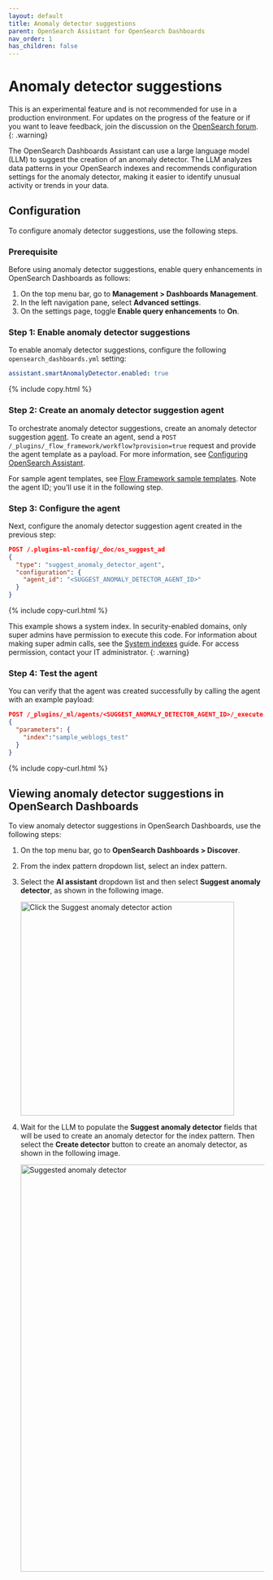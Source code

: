 ```yaml
---
layout: default
title: Anomaly detector suggestions
parent: OpenSearch Assistant for OpenSearch Dashboards
nav_order: 1
has_children: false
---
```


# Anomaly detector suggestions

This is an experimental feature and is not recommended for use in a production environment. For updates on the progress of the feature or if you want to leave feedback, join the discussion on the [OpenSearch forum](https://forum.opensearch.org/).    
{: .warning}

The OpenSearch Dashboards Assistant can use a large language model (LLM) to suggest the creation of an anomaly detector. The LLM analyzes data patterns in your OpenSearch indexes and recommends configuration settings for the anomaly detector, making it easier to identify unusual activity or trends in your data.

## Configuration

To configure anomaly detector suggestions, use the following steps.

### Prerequisite

Before using anomaly detector suggestions, enable query enhancements in OpenSearch Dashboards as follows:

1. On the top menu bar, go to **Management > Dashboards Management**. 
1. In the left navigation pane, select **Advanced settings**.
1. On the settings page, toggle **Enable query enhancements** to **On**.

### Step 1: Enable anomaly detector suggestions

To enable anomaly detector suggestions, configure the following `opensearch_dashboards.yml` setting:

```yaml
assistant.smartAnomalyDetector.enabled: true
```
{% include copy.html %}

### Step 2: Create an anomaly detector suggestion agent

To orchestrate anomaly detector suggestions, create an anomaly detector suggestion [agent]({{site.url}}{{site.baseurl}}/ml-commons-plugin/agents-tools/index/#agents). To create an agent, send a `POST /_plugins/_flow_framework/workflow?provision=true` request and provide the agent template as a payload. For more information, see [Configuring OpenSearch Assistant]({{site.url}}{{site.baseurl}}/dashboards/dashboards-assistant/index/#configuring-opensearch-assistant).

For sample agent templates, see [Flow Framework sample templates](https://github.com/opensearch-project/flow-framework/tree/2.x/sample-templates). Note the agent ID; you'll use it in the following step.

### Step 3: Configure the agent

Next, configure the anomaly detector suggestion agent created in the previous step:

```json
POST /.plugins-ml-config/_doc/os_suggest_ad
{
  "type": "suggest_anomaly_detector_agent",
  "configuration": {
    "agent_id": "<SUGGEST_ANOMALY_DETECTOR_AGENT_ID>"
  }
}
```
{% include copy-curl.html %}

This example shows a system index. In security-enabled domains, only super admins have permission to execute this code. For information about making super admin calls, see the [System indexes]({{site.url}}{{site.baseurl}}/security/configuration/system-indices/) guide. For access permission, contact your IT administrator.
{: .warning}

### Step 4: Test the agent

You can verify that the agent was created successfully by calling the agent with an example payload:

```json
POST /_plugins/_ml/agents/<SUGGEST_ANOMALY_DETECTOR_AGENT_ID>/_execute
{
  "parameters": {
    "index":"sample_weblogs_test"
  }
}
```
{% include copy-curl.html %}

## Viewing anomaly detector suggestions in OpenSearch Dashboards

To view anomaly detector suggestions in OpenSearch Dashboards, use the following steps:

1. On the top menu bar, go to **OpenSearch Dashboards > Discover**.

1. From the index pattern dropdown list, select an index pattern.

1. Select the **AI assistant** dropdown list and then select **Suggest anomaly detector**, as shown in the following image.

    <img width="420px" src="{{site.url}}{{site.baseurl}}/images/dashboards-assistant/suggestAD-button.png" alt="Click the Suggest anomaly detector action">

1. Wait for the LLM to populate the **Suggest anomaly detector** fields that will be used to create an anomaly detector for the index pattern. Then select the **Create detector** button to create an anomaly detector, as shown in the following image.

    <img width="800px" src="{{site.url}}{{site.baseurl}}/images/dashboards-assistant/suggestAD-UI.png" alt="Suggested anomaly detector">
